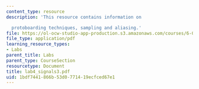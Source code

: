 ```yaml
---
content_type: resource
description: 'This resource contains information on

  protoboarding techniques, sampling and aliasing.'
file: https://ol-ocw-studio-app-production.s3.amazonaws.com/courses/6-071j-introduction-to-electronics-signals-and-measurement-spring-2006/1bdf7441866b53d0771419ecfced67e1_lab4_signals3.pdf
file_type: application/pdf
learning_resource_types:
- Labs
parent_title: Labs
parent_type: CourseSection
resourcetype: Document
title: lab4_signals3.pdf
uid: 1bdf7441-866b-53d0-7714-19ecfced67e1
---
```


